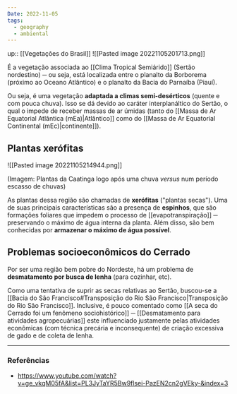 ```yaml
---
Date: 2022-11-05
tags:
  - geography
  - ambiental
---
```

up:: [[Vegetações do Brasil]]
![[Pasted image 20221105201713.png]]

É a vegetação associada ao [[Clima Tropical Semiárido]] (Sertão nordestino) ─ ou seja, está localizada entre o planalto da Borborema (próximo ao Oceano Atlântico) e o planalto da Bacia do Parnaíba (Piauí).

Ou seja, é uma vegetação **adaptada a climas semi-desérticos** (quente e com pouca chuva). Isso se dá devido ao caráter interplanáltico do Sertão, o qual o impede de receber massas de ar úmidas (tanto do [[Massa de Ar Equatorial Atlântica (mEa)|Atlântico]] como do [[Massa de Ar Equatorial Continental (mEc)|continente]]).

## Plantas xerófitas
![[Pasted image 20221105214944.png]]

(Imagem: Plantas da Caatinga logo após uma chuva *versus* num período escasso de chuvas)

As plantas dessa região são chamadas de **xerófitas** ("plantas secas"). Uma de suas principais características são a presença de **espinhos**, que são formações foliares que impedem o processo de [[evapotranspiração]] ─ preservando o máximo de água interna da planta. Além disso, são bem conhecidas por **armazenar o máximo de água possível**.

## Problemas socioeconômicos do Cerrado
Por ser uma região bem pobre do Nordeste, há um problema de **desmatamento por busca de lenha** (para cozinhar, etc).

Como uma tentativa de suprir as secas relativas ao Sertão, buscou-se a [[Bacia do São Francisco#Transposição do Rio São Francisco|Transposição do Rio São Francisco]]. Inclusive, é pouco comentado como [[A seca do Cerrado foi um fenômeno sociohistórico]] ─ [[Desmatamento para atividades agropecuárias]] este influenciado justamente pelas atividades econômicas (com técnica precária e inconsequente) de criação excessiva de gado e de coleta de lenha.

---
### Referências
- https://www.youtube.com/watch?v=ge_vkqM05fA&list=PL3JyTaYR5Bw9flsei-PazEN2cn2gVEky-&index=3